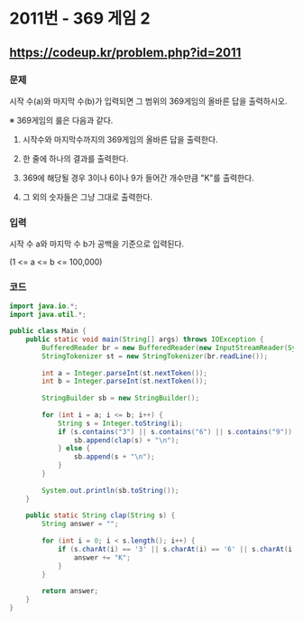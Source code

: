 # 2011번 - 369 게임 2

## https://codeup.kr/problem.php?id=2011

### 문제

시작 수(a)와 마지막 수(b)가 입력되면 그 범위의 369게임의 올바른 답을 출력하시오.

※ 369게임의 룰은 다음과 같다.

1. 시작수와 마지막수까지의 369게임의 올바른 답을 출력한다.

2. 한 줄에 하나의 결과를 출력한다.

3. 369에 해당될 경우 3이나 6이나 9가 들어간 개수만큼  "K"를 출력한다.

4. 그 외의 숫자들은 그냥 그대로 출력한다.

### 입력

시작 수 a와 마지막 수 b가 공백을 기준으로 입력된다.

(1 <= a <= b <= 100,000)

### 코드

``` java
import java.io.*;
import java.util.*;

public class Main {
	public static void main(String[] args) throws IOException {
		BufferedReader br = new BufferedReader(new InputStreamReader(System.in));
		StringTokenizer st = new StringTokenizer(br.readLine());
		
		int a = Integer.parseInt(st.nextToken());
		int b = Integer.parseInt(st.nextToken());
		
		StringBuilder sb = new StringBuilder();
		
		for (int i = a; i <= b; i++) {
			String s = Integer.toString(i);
			if (s.contains("3") || s.contains("6") || s.contains("9")) {
				sb.append(clap(s) + "\n");
			} else {
				sb.append(s + "\n");
			}
		}
		
		System.out.println(sb.toString());
	}
	
	public static String clap(String s) {
		String answer = "";
		
		for (int i = 0; i < s.length(); i++) {
			if (s.charAt(i) == '3' || s.charAt(i) == '6' || s.charAt(i) == '9') {
				answer += "K";
			}
		}
		
		return answer;
	}
}
```
